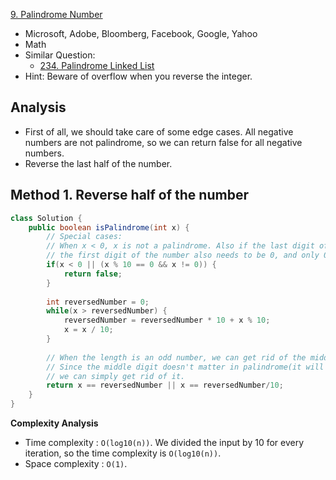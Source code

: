 [9. Palindrome Number](https://leetcode.com/problems/palindrome-number/)

* Microsoft, Adobe, Bloomberg, Facebook, Google, Yahoo
* Math
* Similar Question:
  * [234. Palindrome Linked List](https://leetcode.com/problems/palindrome-linked-list/)
* Hint: Beware of overflow when you reverse the integer.



## Analysis

* First of all, we should take care of some edge cases. All negative numbers are not palindrome, so we can return false for all negative numbers.
* Reverse the last half of the number.



## Method 1. Reverse half of the number

```java
class Solution {
    public boolean isPalindrome(int x) {
        // Special cases:
        // When x < 0, x is not a palindrome. Also if the last digit of the number is 0, in order to be a palindrome,
        // the first digit of the number also needs to be 0, and only 0 satisfy this property.
        if(x < 0 || (x % 10 == 0 && x != 0)) {
            return false;
        }
        
        int reversedNumber = 0;
        while(x > reversedNumber) {
            reversedNumber = reversedNumber * 10 + x % 10;
            x = x / 10;
        }
        
        // When the length is an odd number, we can get rid of the middle digit by reversedNumber/10
        // Since the middle digit doesn't matter in palindrome(it will always equal to itself), 
        // we can simply get rid of it.
        return x == reversedNumber || x == reversedNumber/10;
    }
}
```

**Complexity Analysis**

- Time complexity : `O(log⁡10(n))`. We divided the input by 10 for every iteration, so the time complexity is `O(log⁡10(n))`.
- Space complexity : `O(1)`.






